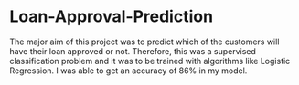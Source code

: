 # Loan-Approval-Prediction
The major aim of this project was to predict which of the customers will have their loan approved or not. Therefore, this was a supervised classification problem and it was to be trained with algorithms like Logistic Regression. I was able to get an accuracy of 86% in my model.
